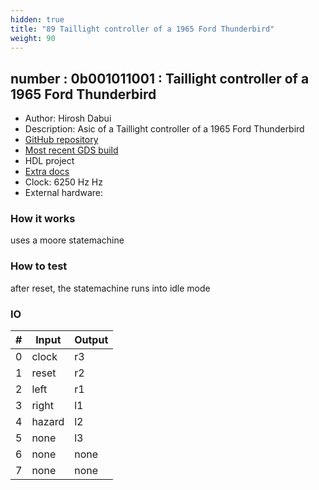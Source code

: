 ```yaml
---
hidden: true
title: "89 Taillight controller of a 1965 Ford Thunderbird"
weight: 90
---
```


## number : 0b001011001 : Taillight controller of a 1965 Ford Thunderbird

* Author: Hirosh Dabui
* Description: Asic of a Taillight controller of a 1965 Ford Thunderbird
* [GitHub repository](https://github.com/splinedrive/thunderbird_taillight_1965)
* [Most recent GDS build](https://github.com/splinedrive/thunderbird_taillight_1965/actions/runs/3568083400)
* HDL project
* [Extra docs]()
* Clock: 6250 Hz Hz
* External hardware: 



### How it works

uses a moore statemachine

### How to test

after reset, the statemachine runs into idle mode

### IO

| # | Input        | Output       |
|---|--------------|--------------|
| 0 | clock  | r3 |
| 1 | reset  | r2 |
| 2 | left  | r1 |
| 3 | right  | l1 |
| 4 | hazard  | l2 |
| 5 | none  | l3 |
| 6 | none  | none |
| 7 | none  | none |

